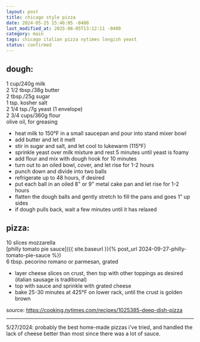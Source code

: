 ```yaml
---
layout: post
title: chicago style pizza
date: 2024-05-25 15:46:05 -0400
last_modified_at: 2025-08-05T13:12:11 -0400
category: main
tags: chicago italian pizza nytimes longish yeast
status: confirmed
---
```


## dough:

1 cup/240g milk  
2 1/2 tbsp./38g butter  
2 tbsp./25g sugar  
1 tsp. kosher salt  
2 1/4 tsp./7g yeast (1 envelope)  
2 3/4 cups/360g flour  
olive oil, for greasing  
* heat milk to 150°F in a small saucepan and pour into stand mixer bowl
* add butter and let it melt
* stir in sugar and salt, and let cool to lukewarm (115°F)
* sprinkle yeast over milk mixture and rest 5 minutes until yeast is foamy
* add flour and mix with dough hook for 10 minutes
* turn out to an oiled bowl, cover, and let rise for 1-2 hours
* punch down and divide into two balls
* refrigerate up to 48 hours, if desired
* put each ball in an oiled 8" or 9" metal cake pan and let rise for 1-2 hours
* flatten the dough balls and gently stretch to fill the pans and goes 1" up sides
* if dough pulls back, wait a few minutes until it has relaxed

## pizza:

10 slices mozzarella  
[philly tomato pie sauce]({{ site.baseurl }}{% post_url 2024-09-27-philly-tomato-pie-sauce %})  
6 tbsp. pecorino romano or parmesan, grated  
* layer cheese slices on crust, then top with other toppings as desired (italian
  sausage is traditional)
* top with sauce and sprinkle with grated cheese
* bake 25-30 minutes at 425°F on lower rack, until the crust is golden brown

source: <https://cooking.nytimes.com/recipes/1025385-deep-dish-pizza>

---

5/27/2024: probably the best home-made pizzas i've tried, and handled the lack of
cheese better than most since there was a lot of sauce.
